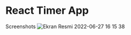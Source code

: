 # React Timer App


Screenshots 
![Ekran Resmi 2022-06-27 16 15 38](https://user-images.githubusercontent.com/63854428/175952429-bfc17c71-1ebf-43d4-b154-020692ad7de9.png)

